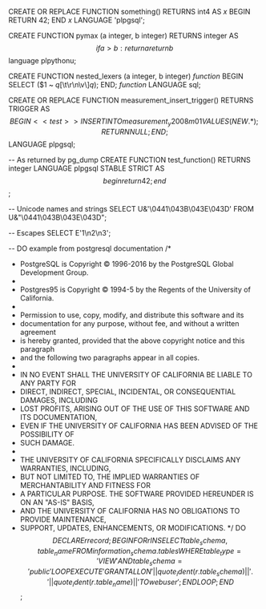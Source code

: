 CREATE OR REPLACE FUNCTION something() RETURNS int4 AS
$x$
BEGIN
    RETURN 42;
END
$x$
LANGUAGE 'plpgsql';

CREATE FUNCTION pymax (a integer, b integer)
  RETURNS integer
AS $$
  if a > b:
    return a
  return b
$$ language plpythonu;

CREATE FUNCTION nested_lexers (a integer, b integer)
$function$
BEGIN
    SELECT ($1 ~ $q$[\t\r\n\v\\]$q$);
END;
$function$
LANGUAGE sql;

CREATE OR REPLACE FUNCTION measurement_insert_trigger()
RETURNS TRIGGER AS $$
BEGIN
    <<test>>
    INSERT INTO measurement_y2008m01 VALUES (NEW.*);
    RETURN NULL;
END;
$$
LANGUAGE plpgsql;

-- As returned by pg_dump
CREATE FUNCTION test_function() RETURNS integer
    LANGUAGE plpgsql STABLE STRICT
    AS $$
begin
    return 42;
end
$$;

-- Unicode names and strings
SELECT U&'\0441\043B\043E\043D'
FROM U&"\0441\043B\043E\043D";

-- Escapes
SELECT E'1\n2\n3';

-- DO example from postgresql documentation
/*
 * PostgreSQL is Copyright © 1996-2016 by the PostgreSQL Global Development Group.
 *
 * Postgres95 is Copyright © 1994-5 by the Regents of the University of California.
 *
 * Permission to use, copy, modify, and distribute this software and its
 * documentation for any purpose, without fee, and without a written agreement
 * is hereby granted, provided that the above copyright notice and this paragraph
 * and the following two paragraphs appear in all copies.
 *
 * IN NO EVENT SHALL THE UNIVERSITY OF CALIFORNIA BE LIABLE TO ANY PARTY FOR
 * DIRECT, INDIRECT, SPECIAL, INCIDENTAL, OR CONSEQUENTIAL DAMAGES, INCLUDING
 * LOST PROFITS, ARISING OUT OF THE USE OF THIS SOFTWARE AND ITS DOCUMENTATION,
 * EVEN IF THE UNIVERSITY OF CALIFORNIA HAS BEEN ADVISED OF THE POSSIBILITY OF
 * SUCH DAMAGE.
 *
 * THE UNIVERSITY OF CALIFORNIA SPECIFICALLY DISCLAIMS ANY WARRANTIES, INCLUDING,
 * BUT NOT LIMITED TO, THE IMPLIED WARRANTIES OF MERCHANTABILITY AND FITNESS FOR
 * A PARTICULAR PURPOSE. THE SOFTWARE PROVIDED HEREUNDER IS ON AN "AS-IS" BASIS,
 * AND THE UNIVERSITY OF CALIFORNIA HAS NO OBLIGATIONS TO PROVIDE MAINTENANCE,
 * SUPPORT, UPDATES, ENHANCEMENTS, OR MODIFICATIONS.
 */
DO $$DECLARE r record;
BEGIN
    FOR r IN SELECT table_schema, table_name FROM information_schema.tables
             WHERE table_type = 'VIEW' AND table_schema = 'public'
    LOOP
        EXECUTE 'GRANT ALL ON ' || quote_ident(r.table_schema) || '.' || quote_ident(r.table_name) || ' TO webuser';
    END LOOP;
END$$;
